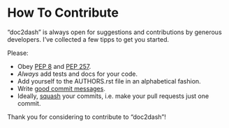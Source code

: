 # How To Contribute

“doc2dash” is always open for suggestions and contributions by generous
developers. I’ve collected a few tipps to get you started.

Please:

- Obey [PEP 8] and [PEP 257].
- *Always* add tests and docs for your code.
- Add yourself to the AUTHORS.rst file in an alphabetical fashion.
- Write [good commit messages].
- Ideally, [squash] your commits, i.e. make your pull requests just one commit.

Thank you for considering to contribute to “doc2dash”!


[squash]: http://gitready.com/advanced/2009/02/10/squashing-commits-with-rebase.html
[PEP 8]: http://www.python.org/dev/peps/pep-0008/
[PEP 257]: http://www.python.org/dev/peps/pep-0257/
[good commit messages]: http://tbaggery.com/2008/04/19/a-note-about-git-commit-messages.html

